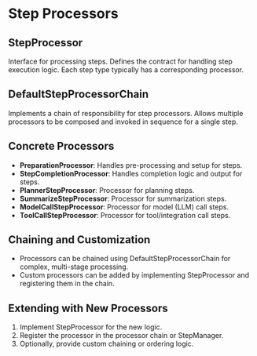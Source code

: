 # Step Processors

## StepProcessor
Interface for processing steps. Defines the contract for handling step execution logic. Each step type typically has a corresponding processor.

## DefaultStepProcessorChain
Implements a chain of responsibility for step processors. Allows multiple processors to be composed and invoked in sequence for a single step.

## Concrete Processors
- **PreparationProcessor**: Handles pre-processing and setup for steps.
- **StepCompletionProcessor**: Handles completion logic and output for steps.
- **PlannerStepProcessor**: Processor for planning steps.
- **SummarizeStepProcessor**: Processor for summarization steps.
- **ModelCallStepProcessor**: Processor for model (LLM) call steps.
- **ToolCallStepProcessor**: Processor for tool/integration call steps.

## Chaining and Customization
- Processors can be chained using DefaultStepProcessorChain for complex, multi-stage processing.
- Custom processors can be added by implementing StepProcessor and registering them in the chain.

## Extending with New Processors
1. Implement StepProcessor for the new logic.
2. Register the processor in the processor chain or StepManager.
3. Optionally, provide custom chaining or ordering logic. 
